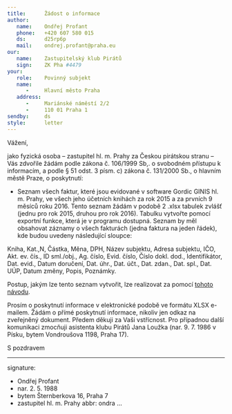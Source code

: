 ```yaml
---
title:      Žádost o informace
author:
   name:    Ondřej Profant
   phone:   +420 607 580 015
   ds:      d25rp6p
   mail:    ondrej.profant@praha.eu
our:
   name:    Zastupitelský klub Pirátů
   sign:    ZK Pha #4479
your:
   role:    Povinný subjekt
   name:    
      -     Hlavní město Praha
   address:
      -     Mariánské náměstí 2/2
      -     110 01 Praha 1
sendby:     ds
style:      letter
---
```


Vážení, 

jako fyzická osoba – zastupitel hl. m. Prahy za Českou pirátskou stranu – Vás zdvořile žádám podle zákona č. 106/1999 Sb,. o svobodném přístupu k informacím, a podle § 51 odst. 3 písm. c) zákona č. 131/2000 Sb., o hlavním městě Praze, o poskytnutí:

* Seznam všech faktur, které jsou evidované v software Gordic GINIS hl. m. Prahy, ve všech jeho účetních knihách za rok 2015 a za prvních 9 měsíců roku 2016. Tento seznam žádám v podobě 2 .xlsx tabulek zvlášť (jednu pro rok 2015, druhou pro rok 2016). Tabulku vytvořte pomocí exportní funkce, která je v programu dostupná. Seznam by měl obsahovat záznamy o všech fakturách (jedna faktura na jeden řádek), kde budou uvedeny následující sloupce:

Kniha, Kat.,N, Částka, Měna, DPH, Název subjektu, Adresa subjektu, IČO, Akt. ev. čís., ID sml./obj., Ag. číslo, Evid. číslo, Číslo dokl. dod., Identifikátor, Dat. evid., Datum doručení, Dat. úhr., Dat. účt., Dat. zdan., Dat. spl., Dat. UÚP, Datum změny, Popis, Poznámky.

Postup, jakým lze tento seznam vytvořit, lze realizovat za pomocí [tohoto návodu](https://github.com/pirati-cz/KlubPraha/blob/master/materialy/navod/navod-druhy.md).

Prosím o poskytnutí informace v elektronické podobě ve formátu XLSX e-mailem. Žádám o přímé poskytnutí informace, nikoliv jen odkaz na zveřejněný dokument. Předem děkuji za Vaši vstřícnost. Pro případnou další komunikaci zmocňuji asistenta klubu Pirátů Jana Loužka (nar. 9. 7. 1986 v Písku, bytem Vondroušova 1198, Praha 17). 

S pozdravem

---
signature: 
  - Ondřej Profant
  - nar. 2. 5. 1988
  - bytem Šternberkova 16, Praha 7
  - zastupitel hl. m. Prahy
abbr:       ondra
...
